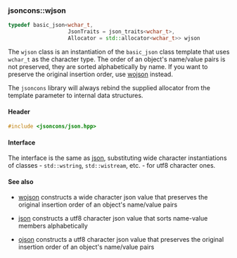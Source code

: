 ### jsoncons::wjson

```c++
typedef basic_json<wchar_t,
                   JsonTraits = json_traits<wchar_t>,
                   Allocator = std::allocator<wchar_t>> wjson
```
The `wjson` class is an instantiation of the `basic_json` class template that uses `wchar_t` as the character type. The order of an object's name/value pairs is not preserved, they are sorted alphabetically by name. If you want to preserve the original insertion order, use [wojson](wojson.md) instead.

The `jsoncons` library will always rebind the supplied allocator from the template parameter to internal data structures.

#### Header
```c++
#include <jsoncons/json.hpp>
```
#### Interface

The interface is the same as [json](json), substituting wide character instantiations of classes - `std::wstring`, `std::wistream`, etc. - for utf8 character ones.

#### See also

- [wojson](wojson.md) constructs a wide character json value that preserves the original insertion order of an object's name/value pairs

- [json](json) constructs a utf8 character json value that sorts name-value members alphabetically

- [ojson](ojson.md) constructs a utf8 character json value that preserves the original insertion order of an object's name/value pairs

